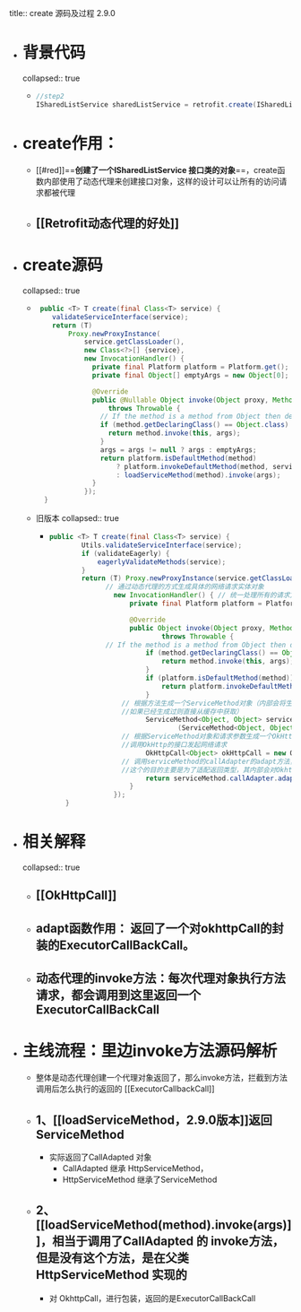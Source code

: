 title:: create 源码及过程 2.9.0

- # 背景代码
  collapsed:: true
	- ```java
	  //step2
	  ISharedListService sharedListService = retrofit.create(ISharedListService.class);
	  ```
- # create作用：
	- [[#red]]==**创建了一个ISharedListService 接口类的对象**==，create函数内部使用了动态代理来创建接口对象，这样的设计可以让所有的访问请求都被代理
	- ## [[Retrofit动态代理的好处]]
- # create源码
  collapsed:: true
	- ```java
	   public <T> T create(final Class<T> service) {
	      validateServiceInterface(service);
	      return (T)
	          Proxy.newProxyInstance(
	              service.getClassLoader(),
	              new Class<?>[] {service},
	              new InvocationHandler() {
	                private final Platform platform = Platform.get();
	                private final Object[] emptyArgs = new Object[0];
	  
	                @Override
	                public @Nullable Object invoke(Object proxy, Method method, @Nullable Object[] args)
	                    throws Throwable {
	                  // If the method is a method from Object then defer to normal invocation.
	                  if (method.getDeclaringClass() == Object.class) {
	                    return method.invoke(this, args);
	                  }
	                  args = args != null ? args : emptyArgs;
	                  return platform.isDefaultMethod(method)
	                      ? platform.invokeDefaultMethod(method, service, proxy, args)
	                      : loadServiceMethod(method).invoke(args);
	                }
	              });
	    }
	  
	  ```
	- 旧版本
	  collapsed:: true
		- ```java
		  public <T> T create(final Class<T> service) {
		          Utils.validateServiceInterface(service);
		          if (validateEagerly) {
		              eagerlyValidateMethods(service);
		          }
		          return (T) Proxy.newProxyInstance(service.getClassLoader(), new Class<?>[]{service},
		  				// 通过动态代理的方式生成具体的网络请求实体对象
		                  new InvocationHandler() { // 统一处理所有的请求方法
		                      private final Platform platform = Platform.get();
		  
		                      @Override
		                      public Object invoke(Object proxy, Method method, @Nullable Object[] args)
		                              throws Throwable {
		  				// If the method is a method from Object then defer to normal invocation.
		                          if (method.getDeclaringClass() == Object.class) {
		                              return method.invoke(this, args);
		                          }
		                          if (platform.isDefaultMethod(method)) {
		                              return platform.invokeDefaultMethod(method, service, proxy, args);
		                          }
		                    // 根据方法生成一个ServiceMethod对象（内部会将生成的ServiceMethod放入在缓存中，
		                    //如果已经生成过则直接从缓存中获取）
		                          ServiceMethod<Object, Object> serviceMethod =
		                                  (ServiceMethod<Object, Object>) loadServiceMethod(method);
		                    // 根据ServiceMethod对象和请求参数生成一个OkHttpCall对象，这个OkHttpCall能够
		                    //调用OkHttp的接口发起网络请求
		                          OkHttpCall<Object> okHttpCall = new OkHttpCall<>(serviceMethod, args);
		                    // 调用serviceMethod的callAdapter的adapt方法，并传入okHttpCall，返回一个对象，
		                    //这个的目的主要是为了适配返回类型，其内部会对OkhttpCall对象进行包装
		                          return serviceMethod.callAdapter.adapt(okHttpCall);
		                      }
		                  });
		      }
		  ```
- # 相关解释
  collapsed:: true
	- ## [[OkHttpCall]]
	- ## adapt函数作用： 返回了一个对okhttpCall的封装的ExecutorCallBackCall。
	- ## 动态代理的invoke方法：每次代理对象执行方法请求，都会调用到这里返回一个ExecutorCallBackCall
- # 主线流程：里边invoke方法源码解析
	- 整体是动态代理创建一个代理对象返回了，那么invoke方法，拦截到方法调用后怎么执行的返回的
	  [[ExecutorCallbackCall]]
	- ## 1、[[loadServiceMethod，2.9.0版本]]返回ServiceMethod
		- 实际返回了CallAdapted 对象
			- CallAdapted 继承 HttpServiceMethod，
			- HttpServiceMethod 继承了ServiceMethod
	- ## 2、[[loadServiceMethod(method).invoke(args)]]，相当于调用了CallAdapted 的 invoke方法，但是没有这个方法，是在父类HttpServiceMethod 实现的
		- 对 OkhttpCall，进行包装，返回的是ExecutorCallBackCall
